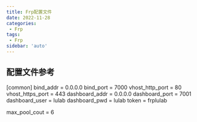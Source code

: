 ```yaml
---
title: Frp配置文件
date: 2022-11-28
categories:
 - Frp
tags:
 - Frp
sidebar: 'auto'
---
```


## 配置文件参考
[common]
bind_addr = 0.0.0.0
bind_port = 7000
vhost_http_port = 80
vhost_https_port = 443
dashboard_addr = 0.0.0.0
dashboard_port = 7001
dashboard_user = lulab
dashboard_pwd = lulab
token = frplulab

max_pool_cout = 6